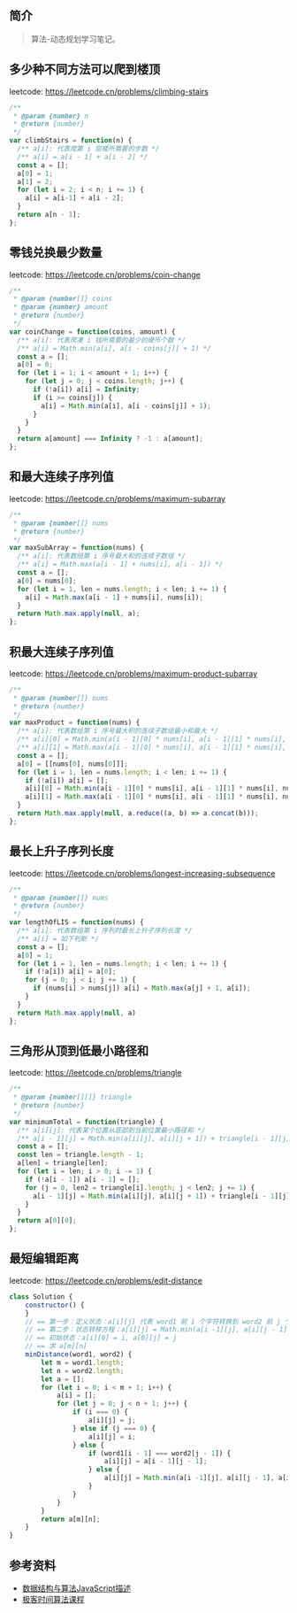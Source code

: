 ## 简介

> 算法-动态规划学习笔记。

## 多少种不同方法可以爬到楼顶

leetcode: https://leetcode.cn/problems/climbing-stairs

```js
/**
 * @param {number} n
 * @return {number}
 */
var climbStairs = function(n) {
  /** a[i]: 代表爬第 i 层楼所需要的步数 */
  /** a[i] = a[i - 1] + a[i - 2] */
  const a = [];
  a[0] = 1;
  a[1] = 2;
  for (let i = 2; i < n; i += 1) {
    a[i] = a[i-1] + a[i - 2];
  }
  return a[n - 1];
};
```

## 零钱兑换最少数量

leetcode: https://leetcode.cn/problems/coin-change

```js
/**
 * @param {number[]} coins
 * @param {number} amount
 * @return {number}
 */
var coinChange = function(coins, amount) {
  /** a[i]: 代表爬凑 i 钱所需要的最少的硬币个数 */
  /** a[i] = Math.min(a[i], a[i - coins[j]] + 1) */
  const a = [];
  a[0] = 0;
  for (let i = 1; i < amount + 1; i++) {
    for (let j = 0; j < coins.length; j++) {
      if (!a[i]) a[i] = Infinity;
      if (i >= coins[j]) {
        a[i] = Math.min(a[i], a[i - coins[j]] + 1);
      }
    }
  }
  return a[amount] === Infinity ? -1 : a[amount];
};
```

## 和最大连续子序列值

leetcode: https://leetcode.cn/problems/maximum-subarray

```js
/**
 * @param {number[]} nums
 * @return {number}
 */
var maxSubArray = function(nums) {
  /** a[i]: 代表数组第 i 序号最大和的连续子数组 */
  /** a[i] = Math.max(a[i - 1] + nums[i], a[i - 1]) */
  const a = [];
  a[0] = nums[0];
  for (let i = 1, len = nums.length; i < len; i += 1) {
    a[i] = Math.max(a[i - 1] + nums[i], nums[i]);
  }
  return Math.max.apply(null, a);
};
```

## 积最大连续子序列值

leetcode: https://leetcode.cn/problems/maximum-product-subarray

```js
/**
 * @param {number[]} nums
 * @return {number}
 */
var maxProduct = function(nums) {
  /** a[i]: 代表数组第 i 序号最大积的连续子数组最小和最大 */
  /** a[i][0] = Math.min(a[i - 1][0] * nums[i], a[i - 1][1] * nums[i], nums[i]); */
  /** a[i][1] = Math.max(a[i - 1][0] * nums[i], a[i - 1][1] * nums[i], nums[i]); */
  const a = [];
  a[0] = [[nums[0], nums[0]]];
  for (let i = 1, len = nums.length; i < len; i += 1) {
    if (!a[i]) a[i] = [];
    a[i][0] = Math.min(a[i - 1][0] * nums[i], a[i - 1][1] * nums[i], nums[i]);
    a[i][1] = Math.max(a[i - 1][0] * nums[i], a[i - 1][1] * nums[i], nums[i]);
  }
  return Math.max.apply(null, a.reduce((a, b) => a.concat(b)));
};
```

## 最长上升子序列长度

leetcode: https://leetcode.cn/problems/longest-increasing-subsequence

```js
/**
 * @param {number[]} nums
 * @return {number}
 */
var lengthOfLIS = function(nums) {
  /** a[i]: 代表数组第 i 序列时最长上升子序列长度 */
  /** a[i] = 如下判断 */
  const a = [];
  a[0] = 1;
  for (let i = 1, len = nums.length; i < len; i += 1) {
    if (!a[i]) a[i] = a[0];
    for (j = 0; j < i; j += 1) {
      if (nums[i] > nums[j]) a[i] = Math.max(a[j] + 1, a[i]);
    }
  }
  return Math.max.apply(null, a)
};
```

## 三角形从顶到低最小路径和

leetcode: https://leetcode.cn/problems/triangle

```js
/**
 * @param {number[][]} triangle
 * @return {number}
 */
var minimumTotal = function(triangle) {
  /** a[i][j]: 代表某个位置从底部到当前位置最小路径和 */
  /** a[i - 1][j] = Math.min(a[i][j], a[i][j + 1]) + triangle[i - 1][j]; */
  const a = [];
  const len = triangle.length - 1;
  a[len] = triangle[len];
  for (let i = len; i > 0; i -= 1) {
    if (!a[i - 1]) a[i - 1] = [];
    for (j = 0, len2 = triangle[i].length; j < len2; j += 1) {
      a[i - 1][j] = Math.min(a[i][j], a[i][j + 1]) + triangle[i - 1][j];
    }
  }
  return a[0][0];
};
```

## 最短编辑距离

leetcode: https://leetcode.cn/problems/edit-distance

```js
class Solution {
    constructor() {
    }
    // == 第一步：定义状态：a[i][j] 代表 word1 前 i 个字符转换到 word2 前 j 个字符需要的最少操作步骤（insert、delete、replace）
    // == 第二步：状态转移方程：a[i][j] = Math.min(a[i -1][j], a[i][j - 1], a[i - 1][j - 1]) + 1
    // == 初始状态：a[i][0] = i, a[0][j] = j
    // == 求 a[m][n]
    minDistance(word1, word2) {
        let m = word1.length;
        let n = word2.length;
        let a = [];
        for (let i = 0; i < m + 1; i++) {
            a[i] = [];
            for (let j = 0; j < n + 1; j++) {
                if (i === 0) {
                    a[i][j] = j; 
                } else if (j === 0) {
                    a[i][j] = i; 
                } else {
                    if (word1[i - 1] === word2[j - 1]) {
                        a[i][j] = a[i - 1][j - 1];
                    } else {
                        a[i][j] = Math.min(a[i -1][j], a[i][j - 1], a[i - 1][j - 1]) + 1;
                    }
                }
            }
        }
        return a[m][n];
    }
}
```

## 参考资料

- [数据结构与算法JavaScript描述](https://book.douban.com/subject/25945449/)
- [极客时间算法课程](https://time.geekbang.org/course/intro/100019701)
